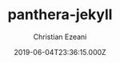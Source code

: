 ---
title: panthera-jekyll
github: https://github.com/christianezeani/panthera-jekyll
demo: https://demothemes.github.io/panthera-jekyll/
author: Christian Ezeani
ssg:
  - Jekyll
cms:
  - No Cms
date: 2019-06-04T23:36:15.000Z
github_branch: master
description: >-
  A quick and simple responsive developer portfolio theme for jekyll sites and
  GitHub Pages.
stale: false
---